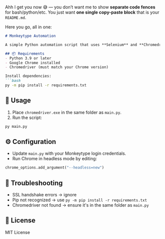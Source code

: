 Ahh I get you now 😅 — you don’t want me to show **separate code fences** for bash/python/etc. You just want **one single copy-paste block** that is your `README.md`.

Here you go, all in one:

````markdown
# Monkeytype Automation

A simple Python automation script that uses **Selenium** and **Chromedriver** to open [Monkeytype](https://monkeytype.com/), handle login, and interact with the site automatically.  

## 📦 Requirements
- Python 3.9 or later  
- Google Chrome installed  
- Chromedriver (must match your Chrome version)  

Install dependencies:
```bash
py -m pip install -r requirements.txt
````

## 🚀 Usage

1. Place `chromedriver.exe` in the same folder as `main.py`.
2. Run the script:

```bash
py main.py
```

## ⚙️ Configuration

* Update `main.py` with your Monkeytype login credentials.
* Run Chrome in headless mode by editing:

```python
chrome_options.add_argument("--headless=new")
```

## 🐞 Troubleshooting

* SSL handshake errors → ignore
* Pip not recognized → use `py -m pip install -r requirements.txt`
* Chromedriver not found → ensure it's in the same folder as `main.py`

## 📜 License

MIT License


